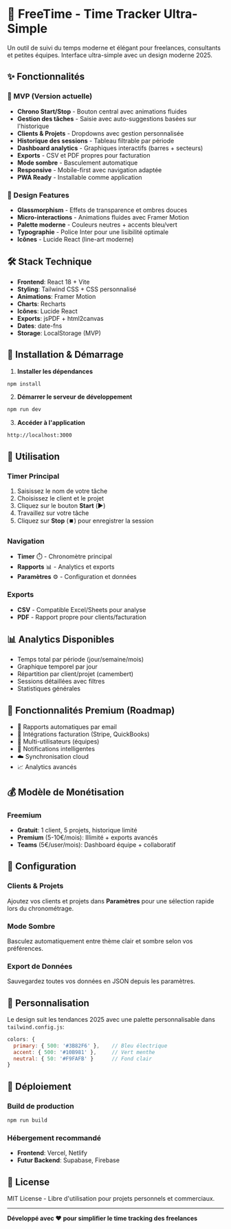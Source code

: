 # 🎯 FreeTime - Time Tracker Ultra-Simple

Un outil de suivi du temps moderne et élégant pour freelances, consultants et petites équipes. Interface ultra-simple avec un design moderne 2025.

## ✨ Fonctionnalités

### 🚀 MVP (Version actuelle)
- **Chrono Start/Stop** - Bouton central avec animations fluides
- **Gestion des tâches** - Saisie avec auto-suggestions basées sur l'historique
- **Clients & Projets** - Dropdowns avec gestion personnalisée
- **Historique des sessions** - Tableau filtrable par période
- **Dashboard analytics** - Graphiques interactifs (barres + secteurs)
- **Exports** - CSV et PDF propres pour facturation
- **Mode sombre** - Basculement automatique
- **Responsive** - Mobile-first avec navigation adaptée
- **PWA Ready** - Installable comme application

### 🎨 Design Features
- **Glassmorphism** - Effets de transparence et ombres douces
- **Micro-interactions** - Animations fluides avec Framer Motion
- **Palette moderne** - Couleurs neutres + accents bleu/vert
- **Typographie** - Police Inter pour une lisibilité optimale
- **Icônes** - Lucide React (line-art moderne)

## 🛠️ Stack Technique

- **Frontend**: React 18 + Vite
- **Styling**: Tailwind CSS + CSS personnalisé
- **Animations**: Framer Motion
- **Charts**: Recharts
- **Icônes**: Lucide React
- **Exports**: jsPDF + html2canvas
- **Dates**: date-fns
- **Storage**: LocalStorage (MVP)

## 🚀 Installation & Démarrage

1. **Installer les dépendances**
```bash
npm install
```

2. **Démarrer le serveur de développement**
```bash
npm run dev
```

3. **Accéder à l'application**
```
http://localhost:3000
```

## 📱 Utilisation

### Timer Principal
1. Saisissez le nom de votre tâche
2. Choisissez le client et le projet
3. Cliquez sur le bouton **Start** (▶️)
4. Travaillez sur votre tâche
5. Cliquez sur **Stop** (⏹️) pour enregistrer la session

### Navigation
- **Timer** ⏱️ - Chronomètre principal
- **Rapports** 📊 - Analytics et exports
- **Paramètres** ⚙️ - Configuration et données

### Exports
- **CSV** - Compatible Excel/Sheets pour analyse
- **PDF** - Rapport propre pour clients/facturation

## 📊 Analytics Disponibles

- Temps total par période (jour/semaine/mois)
- Graphique temporel par jour
- Répartition par client/projet (camembert)
- Sessions détaillées avec filtres
- Statistiques générales

## 🎯 Fonctionnalités Premium (Roadmap)

- 📧 Rapports automatiques par email
- 🔗 Intégrations facturation (Stripe, QuickBooks)
- 👥 Multi-utilisateurs (équipes)
- 🔔 Notifications intelligentes
- ☁️ Synchronisation cloud
- 📈 Analytics avancés

## 💰 Modèle de Monétisation

### Freemium
- **Gratuit**: 1 client, 5 projets, historique limité
- **Premium** (5-10€/mois): Illimité + exports avancés
- **Teams** (5€/user/mois): Dashboard équipe + collaboratif

## 🔧 Configuration

### Clients & Projets
Ajoutez vos clients et projets dans **Paramètres** pour une sélection rapide lors du chronométrage.

### Mode Sombre
Basculez automatiquement entre thème clair et sombre selon vos préférences.

### Export de Données
Sauvegardez toutes vos données en JSON depuis les paramètres.

## 🎨 Personnalisation

Le design suit les tendances 2025 avec une palette personnalisable dans `tailwind.config.js`:

```javascript
colors: {
  primary: { 500: '#3B82F6' },    // Bleu électrique
  accent: { 500: '#10B981' },     // Vert menthe
  neutral: { 50: '#F9FAFB' }      // Fond clair
}
```

## 🚀 Déploiement

### Build de production
```bash
npm run build
```

### Hébergement recommandé
- **Frontend**: Vercel, Netlify
- **Futur Backend**: Supabase, Firebase

## 📝 License

MIT License - Libre d'utilisation pour projets personnels et commerciaux.

---

**Développé avec ❤️ pour simplifier le time tracking des freelances**
